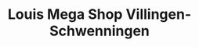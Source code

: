 ---
title: "Louis Mega Shop Villingen-Schwenningen"
url: /villingen-schwenningen/louis-mega-shop-villingen-schwenningen/
shop: Motorrad
---